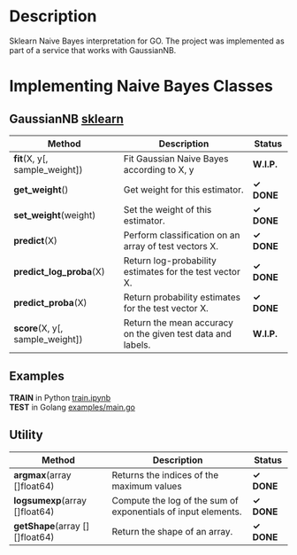 # Description
Sklearn Naive Bayes interpretation for GO.
The project was implemented as part of a service that works with GaussianNB.

# Implementing Naive Bayes Classes

## GaussianNB [sklearn](https://scikit-learn.org/stable/modules/naive_bayes.html#gaussian-naive-bayes)

| Method | Description | Status |
|--------|-------------|--------|
|**fit**(X, y[, sample_weight])|Fit Gaussian Naive Bayes according to X, y| **W.I.P.** |
|**get_weight**() | Get weight for this estimator. | **✓ DONE**|
|**set_weight**(weight) | Set the weight of this estimator.| **✓ DONE**|
|**predict**(X) | Perform classification on an array of test vectors X. | **✓ DONE**|
|**predict_log_proba**(X)|Return log-probability estimates for the test vector X.|**✓ DONE**|
|**predict_proba**(X)|Return probability estimates for the test vector X.|**✓ DONE**|
|**score**(X, y[, sample_weight])|Return the mean accuracy on the given test data and labels.| **W.I.P.** |  
  
  
  
## Examples

**TRAIN** in Python [train.ipynb](examples/train.ipynb)  
**TEST**  in Golang [examples/main.go](examples/main.go)

## Utility

| Method | Description | Status |
|--------|-------------|--------|
|**argmax**(array []float64)|Returns the indices of the maximum values| **✓ DONE**|
|**logsumexp**(array []float64)|Compute the log of the sum of exponentials of input elements.| **✓ DONE**|
|**getShape**(array [][]float64)|Return the shape of an array.| **✓ DONE**|
